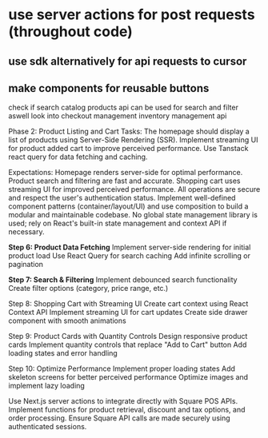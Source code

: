 # use server actions for post requests (throughout code)

## use sdk alternatively for api requests to cursor

## make components for reusable buttons

check if search catalog products api can be used for search and filter aswell
look into checkout management
inventory management api

Phase 2: Product Listing and Cart
Tasks:
The homepage should display a list of products using Server-Side Rendering (SSR).
Implement streaming UI for product added cart to improve perceived performance.
Use Tanstack react query for data fetching and caching.

Expectations:
Homepage renders server-side for optimal performance.
Product search and filtering are fast and accurate.
Shopping cart uses streaming UI for improved perceived performance.
All operations are secure and respect the user's authentication status.
Implement well-defined component patterns (container/layout/UI) and use composition to build a modular and maintainable codebase.
No global state management library is used; rely on React's built-in state management and context API if necessary.

**Step 6: Product Data Fetching**
Implement server-side rendering for initial product load
Use React Query for search caching
Add infinite scrolling or pagination

**Step 7: Search & Filtering**
Implement debounced search functionality
Create filter options (category, price range, etc.)

Step 8: Shopping Cart with Streaming UI
Create cart context using React Context API
Implement streaming UI for cart updates
Create side drawer component with smooth animations

Step 9: Product Cards with Quantity Controls
Design responsive product cards
Implement quantity controls that replace "Add to Cart" button
Add loading states and error handling

Step 10: Optimize Performance
Implement proper loading states
Add skeleton screens for better perceived performance
Optimize images and implement lazy loading

Use Next.js server actions to integrate directly with Square POS APIs.
Implement functions for product retrieval, discount and tax options, and order processing.
Ensure Square API calls are made securely using authenticated sessions.

